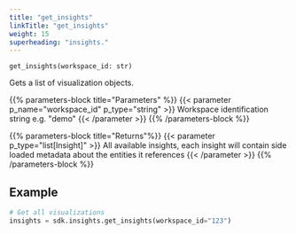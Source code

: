 ```yaml
---
title: "get_insights"
linkTitle: "get_insights"
weight: 15
superheading: "insights."
---
```


``get_insights(workspace_id: str)``

Gets a list of visualization objects.

{{% parameters-block  title="Parameters" %}}
{{< parameter p_name="workspace_id" p_type="string" >}}
Workspace identification string e.g. "demo"
{{< /parameter >}}
{{% /parameters-block %}}

{{% parameters-block title="Returns"%}}
{{< parameter p_type="list[Insight]" >}}
All available insights, each insight will contain side loaded metadata about the entities it references
{{< /parameter >}}
{{% /parameters-block %}}

## Example

```Python
# Get all visualizations
insights = sdk.insights.get_insights(workspace_id="123")
```
